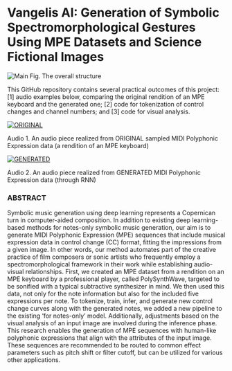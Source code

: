 # Vangelis AI: Generation of Symbolic Spectromorphological Gestures Using MPE Datasets and Science Fictional Images

![Main](https://github.com/php0614/AI-Spectromorphology/assets/6575931/e0ccb4c5-0389-49b7-8b2b-706dfa4985db)
 Fig. The overall structure



This GitHub repository contains several practical outcomes of this project: [1] audio examples below, comparing the original rendition of an MPE keyboard and the generated one; [2] code for tokenization of control changes and channel numbers; and [3] code for visual analysis.


[![ORIGINAL](http://img.youtube.com/vi/your-video-id/0.jpg)](https://github.com/php0614/AI-Spectromorphology/assets/6575931/b69e7e5a-7ab7-4c71-8baf-16cefa9eb927)

Audio 1. An audio piece realized from ORIGINAL sampled MIDI Polyphonic Expression data (a rendition of an MPE keyboard)

[![GENERATED](http://img.youtube.com/vi/your-video-id/0.jpg)](https://github.com/php0614/AI-Spectromorphology/assets/6575931/0a0f12e5-7131-45ac-98e1-335567d9afd2)

Audio 2. An audio piece realized from GENERATED MIDI Polyphonic Expression data (through RNN)



### ABSTRACT
Symbolic music generation using deep learning represents a Copernican turn in computer-aided composition. In addition to existing deep learning-based methods for notes-only symbolic music generation, our aim is to generate MIDI Polyphonic Expression (MPE) sequences that include musical expression data in control change (CC) format, fitting the impressions from a given image. In other words, our method automates part of the creative practice of film composers or sonic artists who frequently employ a spectromorphological framework in their work while establishing audio-visual relationships. First, we created an MPE dataset from a rendition on an MPE keyboard by a professional player, called PolySynthWave, targeted to be sonified with a typical subtractive synthesizer in mind. We then used this data, not only for the note information but also for the included five expressions per note. To tokenize, train, infer, and generate new control change curves along with the generated notes, we added a new pipeline to the existing ‘for notes-only’ model. Additionally, adjustments based on the visual analysis of an input image are involved during the inference phase. This research enables the generation of MPE sequences with human-like polyphonic expressions that align with the attributes of the input image. These sequences are recommended to be routed to common effect parameters such as pitch shift or filter cutoff, but can be utilized for various other applications.
